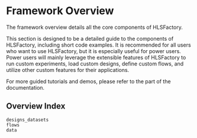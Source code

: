 # Framework Overview

The framework overview details all the core components of HLSFactory.

This section is designed to be a detailed guide to the components of HLSFactory, including short code examples. It is recommended for all users who want to use HLSFactory, but it is especially useful for power users. Power users will mainly leverage the extensible features of HLSFactory to run custom experiments, load custom designs, define custom flows, and utilize other custom features for their applications.

For more guided tutorials and demos, please refer to the [](../tutorials/index) part of the documentation.

<!-- ## Overview Diagram

Below is a diagram of all the core components of HLSFactory laid out to show the flow of designs and generated data as they are processed by the framework as well as where users can add their own designs, data, and configurations.

```{figure} ../_static/figures/framework_overview.png
:width: 50%
``` -->

## Overview Index

```{toctree}
designs_datasets
flows
data
```
